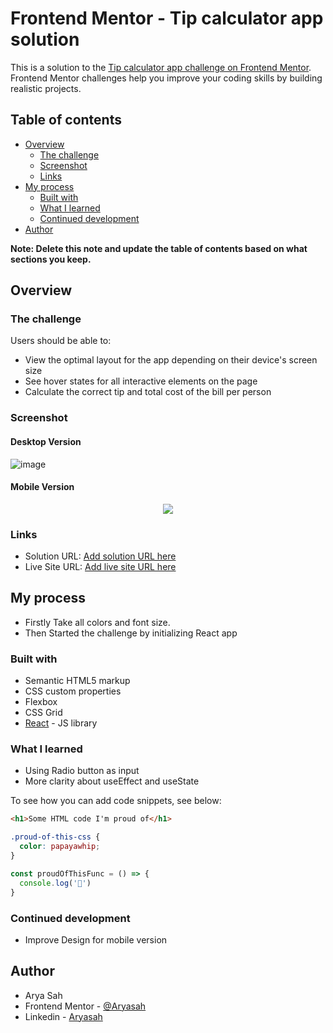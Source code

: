 # Frontend Mentor - Tip calculator app solution

This is a solution to the [Tip calculator app challenge on Frontend Mentor](https://www.frontendmentor.io/challenges/tip-calculator-app-ugJNGbJUX). Frontend Mentor challenges help you improve your coding skills by building realistic projects.

## Table of contents

- [Overview](#overview)
  - [The challenge](#the-challenge)
  - [Screenshot](#screenshot)
  - [Links](#links)
- [My process](#my-process)
  - [Built with](#built-with)
  - [What I learned](#what-i-learned)
  - [Continued development](#continued-development)
- [Author](#author)

**Note: Delete this note and update the table of contents based on what sections you keep.**

## Overview

### The challenge

Users should be able to:

- View the optimal layout for the app depending on their device's screen size
- See hover states for all interactive elements on the page
- Calculate the correct tip and total cost of the bill per person

### Screenshot

#### Desktop Version
![image](https://user-images.githubusercontent.com/75942764/127781664-748fbbe4-ccec-4b2b-8770-caa6e06318c1.png)

#### Mobile Version
<div align="center">
<img src="https://user-images.githubusercontent.com/75942764/127781679-0fe732dc-3746-4478-8aa4-6b85ec49898b.png" />
</div>


### Links

- Solution URL: [Add solution URL here](https://github.com/Aryasah/Tip-Calculator-App/)
- Live Site URL: [Add live site URL here](https://tip-calculator-arya.netlify.app/)

## My process

- Firstly Take all colors and font size.
- Then Started the challenge by initializing React app

### Built with

- Semantic HTML5 markup
- CSS custom properties
- Flexbox
- CSS Grid
- [React](https://reactjs.org/) - JS library


### What I learned

- Using Radio button as input 
- More clarity about useEffect and useState

To see how you can add code snippets, see below:

```html
<h1>Some HTML code I'm proud of</h1>
```
```css
.proud-of-this-css {
  color: papayawhip;
}
```
```js
const proudOfThisFunc = () => {
  console.log('🎉')
}
```

### Continued development

- Improve Design for mobile version 



## Author

- Arya Sah
- Frontend Mentor - [@Aryasah](https://www.frontendmentor.io/profile/Aryasah)
- Linkedin - [Aryasah](https://linkedin.com/in/arya-sah-5100121b3/)



